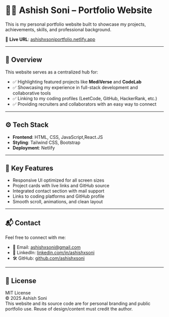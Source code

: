 # 🧑‍💻 Ashish Soni – Portfolio Website

This is my personal portfolio website built to showcase my projects, achievements, skills, and professional background.

🔗 **Live URL**: [ashishxsoniportfolio.netlify.app](https://ashishxsoniportfolio.netlify.app)

---

## 🧠 Overview

This website serves as a centralized hub for:
- ✅ Highlighting featured projects like **MediVerse** and **CodeLab**
- ✅ Showcasing my experience in full-stack development and collaborative tools
- ✅ Linking to my coding profiles (LeetCode, GitHub, HackerRank, etc.)
- ✅ Providing recruiters and collaborators with an easy way to connect

---

## ⚙️ Tech Stack

- **Frontend**: HTML, CSS, JavaScript,React.JS
- **Styling**: Tailwind CSS, Bootstrap
- **Deployment**: Netlify

---

## 🌟 Key Features

- Responsive UI optimized for all screen sizes
- Project cards with live links and GitHub source
- Integrated contact section with mail support
- Links to coding platforms and GitHub profile
- Smooth scroll, animations, and clean layout

---

## 📬 Contact

Feel free to connect with me:

- 📧 Email: [ashishxsoni@gmail.com](mailto:ashishxsoni@gmail.com)
- 🔗 LinkedIn: [linkedin.com/in/ashishxsoni](https://linkedin.com/in/ashishxsoni)
- 🛠 GitHub: [github.com/ashishxsoni](https://github.com/ashishxsoni)

---

## 📄 License

MIT License  
© 2025 Ashish Soni  
This website and its source code are for personal branding and public portfolio use. Reuse of design/content must credit the author.


